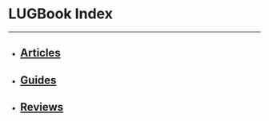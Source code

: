 # LUGBook Index
---

* ## [Articles](articles/index.html)
* ## [Guides](guides/index.html)
* ## [Reviews](reviews/index.html)